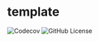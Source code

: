 # template

![Codecov](https://img.shields.io/codecov/c/github/craigfouts/template) ![GitHub License](https://img.shields.io/github/license/craigfouts/template)
